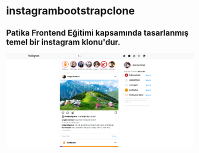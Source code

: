 # instagrambootstrapclone

## Patika Frontend Eğitimi kapsamında tasarlanmış temel bir instagram klonu'dur.

![Patika_frontend](/Ekran%20görüntüsü%202023-07-18%20040833.png)

